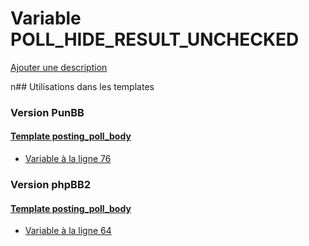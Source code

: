 # Variable POLL_HIDE_RESULT_UNCHECKED
[Ajouter une description](https://fa-tvars.appspot.com/POLL_HIDE_RESULT_UNCHECKED)

n## Utilisations dans les templates

### Version PunBB

#### [Template posting_poll_body](punbb/posting_poll_body.md)
* [Variable à la ligne 76](../punbb/posting_poll_body.tpl#L76)

### Version phpBB2

#### [Template posting_poll_body](subsilver/posting_poll_body.md)
* [Variable à la ligne 64](../subsilver/posting_poll_body.tpl#L64)